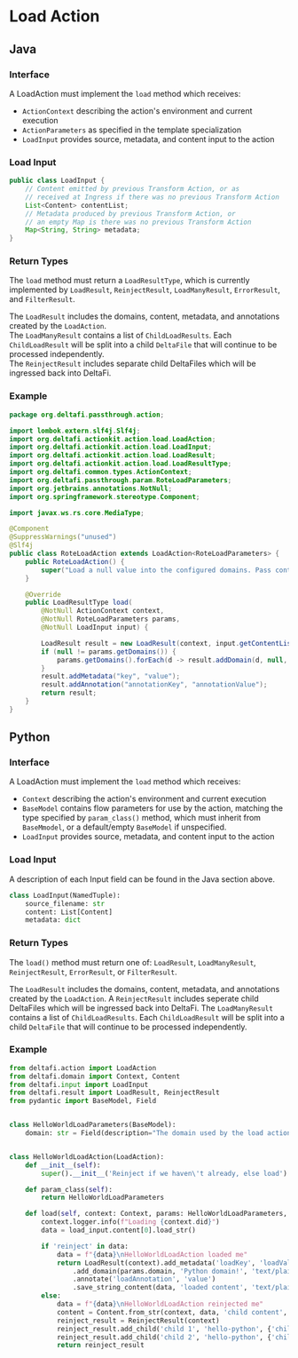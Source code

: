 # Load Action

## Java

### Interface

A LoadAction must implement the `load` method which receives:
* `ActionContext` describing the action's environment and current execution
* `ActionParameters` as specified in the template specialization
* `LoadInput` provides source, metadata, and content input to the action

### Load Input

```java
public class LoadInput {
    // Content emitted by previous Transform Action, or as
    // received at Ingress if there was no previous Transform Action
    List<Content> contentList;
    // Metadata produced by previous Transform Action, or
    // an empty Map is there was no previous Transform Action
    Map<String, String> metadata;
}
```

### Return Types

The `load` method must return a `LoadResultType`, which is currently implemented by `LoadResult`, `ReinjectResult`, `LoadManyResult`, `ErrorResult`, and `FilterResult`.

The `LoadResult` includes the domains, content, metadata, and annotations created by the `LoadAction`.  
The `LoadManyResult` contains a list of `ChildLoadResults`. Each `ChildLoadResult` will be split into a child `DeltaFile` that will continue to be processed independently.  
The `ReinjectResult` includes separate child DeltaFiles which will be ingressed back into DeltaFi.

### Example

```java
package org.deltafi.passthrough.action;

import lombok.extern.slf4j.Slf4j;
import org.deltafi.actionkit.action.load.LoadAction;
import org.deltafi.actionkit.action.load.LoadInput;
import org.deltafi.actionkit.action.load.LoadResult;
import org.deltafi.actionkit.action.load.LoadResultType;
import org.deltafi.common.types.ActionContext;
import org.deltafi.passthrough.param.RoteLoadParameters;
import org.jetbrains.annotations.NotNull;
import org.springframework.stereotype.Component;

import javax.ws.rs.core.MediaType;

@Component
@SuppressWarnings("unused")
@Slf4j
public class RoteLoadAction extends LoadAction<RoteLoadParameters> {
    public RoteLoadAction() {
        super("Load a null value into the configured domains. Pass content through as received");
    }

    @Override
    public LoadResultType load(
        @NotNull ActionContext context,
        @NotNull RoteLoadParameters params,
        @NotNull LoadInput input) {

        LoadResult result = new LoadResult(context, input.getContentList());
        if (null != params.getDomains()) {
            params.getDomains().forEach(d -> result.addDomain(d, null, MediaType.TEXT_PLAIN));
        }
        result.addMetadata("key", "value");
        result.addAnnotation("annotationKey", "annotationValue");
        return result;
    }
}
```

## Python

### Interface

A LoadAction must implement the `load` method which receives:
* `Context` describing the action's environment and current execution
* `BaseModel` contains flow parameters for use by the action, matching the type specified by `param_class()` method, which must inherit from `BaseMmodel`, or a default/empty `BaseModel` if unspecified.
* `LoadInput` provides source, metadata, and content input to the action

### Load Input

A description of each Input field can be found in the Java section above.

```python
class LoadInput(NamedTuple):
    source_filename: str
    content: List[Content]
    metadata: dict
```

### Return Types

The `load()` method must return one of: `LoadResult`, `LoadManyResult`, `ReinjectResult`, `ErrorResult`, or `FilterResult`.

The `LoadResult` includes the domains, content, metadata, and annotations created by the `LoadAction`.
A `ReinjectResult` includes seperate child DeltaFiles which will be ingressed back into DeltaFi.
The `LoadManyResult` contains a list of `ChildLoadResults`. Each `ChildLoadResult` will be split into a child `DeltaFile` that will continue to be processed independently.

### Example

```python
from deltafi.action import LoadAction
from deltafi.domain import Context, Content
from deltafi.input import LoadInput
from deltafi.result import LoadResult, ReinjectResult
from pydantic import BaseModel, Field


class HelloWorldLoadParameters(BaseModel):
    domain: str = Field(description="The domain used by the load action")


class HelloWorldLoadAction(LoadAction):
    def __init__(self):
        super().__init__('Reinject if we haven\'t already, else load')

    def param_class(self):
        return HelloWorldLoadParameters

    def load(self, context: Context, params: HelloWorldLoadParameters, load_input: LoadInput):
        context.logger.info(f"Loading {context.did}")
        data = load_input.content[0].load_str()

        if 'reinject' in data:
            data = f"{data}\nHelloWorldLoadAction loaded me"
            return LoadResult(context).add_metadata('loadKey', 'loadValue')
                .add_domain(params.domain, 'Python domain!', 'text/plain')
                .annotate('loadAnnotation', 'value')
                .save_string_content(data, 'loaded content', 'text/plain')
        else:
            data = f"{data}\nHelloWorldLoadAction reinjected me"
            content = Content.from_str(context, data, 'child content', 'text/plain')
            reinject_result = ReinjectResult(context)
            reinject_result.add_child('child 1', 'hello-python', {'child': 'first'}, [content])
            reinject_result.add_child('child 2', 'hello-python', {'child': 'second'}, [content])
            return reinject_result
```
